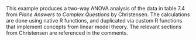 This example produces a two-way ANOVA analysis of the data in table 7.4 from <i>Plane Answers to Complex Questions</i> by Christensen.
The calculations are done using native R functions, and duplicated via custom R functions that implement concepts from linear
model theory. The relevant sections from Christensen are referenced in the comments.
